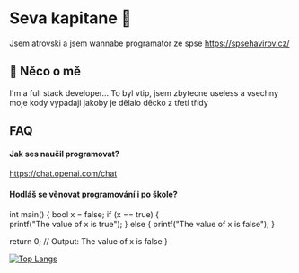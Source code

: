 
# Seva kapitane 🤑
Jsem atrovski a jsem wannabe programator ze spse
https://spsehavirov.cz/

## 🚀 Něco o mě
I'm a full stack developer... To byl vtip, jsem zbytecne useless a vsechny moje kody vypadaji jakoby je dělalo děcko z třetí třídy


## FAQ

#### Jak ses naučil programovat?

https://chat.openai.com/chat

#### Hodláš se věnovat programování i po škole?

int main() {
  bool x = false; 
  if (x == true) {   
    printf("The value of x is true");
  } else {
    printf("The value of x is false");
  }

  return 0;
  // Output: The value of x is false
} 

[![Top Langs](https://github-readme-stats.vercel.app/api/top-langs/?username=atrovski&hide=html)](https://github.com/atrovski/github-readme-stats)

